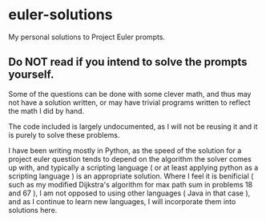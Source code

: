 # euler-solutions
My personal solutions to Project Euler prompts.

## Do NOT read if you intend to solve the prompts yourself.

Some of the questions can be done with some clever math, and thus may not have a solution written, or may have trivial programs written to reflect the math I did by hand.

The code included is largely undocumented, as I will not be reusing it and it is purely to solve these problems.

I have been writing mostly in Python, as the speed of the solution for a project euler question tends to depend on the algorithm the solver comes up with, and typically a scripting language ( or at least applying python as a scripting language ) is an appropriate solution.  Where I feel it is benificial ( such as my modified Dijkstra's algorithm for max path sum in problems 18 and 67 ), I am not opposed to using other languages ( Java in that case ), and as I continue to learn new languages, I will incorporate them into solutions here.
